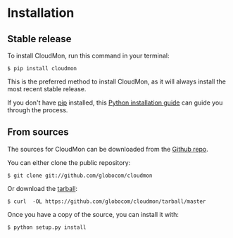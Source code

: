 # Installation

## Stable release

To install CloudMon, run this command in your terminal:

``` console
$ pip install cloudmon
```

This is the preferred method to install CloudMon, as it will always
install the most recent stable release.

If you don't have [pip](https://pip.pypa.io) installed, this [Python
installation
guide](http://docs.python-guide.org/en/latest/starting/installation/)
can guide you through the process.

## From sources

The sources for CloudMon can be downloaded from the [Github
repo](https://github.com/globocom/cloudmon).

You can either clone the public repository:

``` console
$ git clone git://github.com/globocom/cloudmon
```

Or download the
[tarball](https://github.com/globocom/cloudmon/tarball/master):

``` console
$ curl  -OL https://github.com/globocom/cloudmon/tarball/master
```

Once you have a copy of the source, you can install it with:

``` console
$ python setup.py install
```